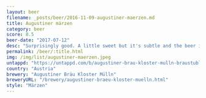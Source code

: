 ```yaml
---
layout: beer
filename: _posts/beer/2016-11-09-augustiner-maerzen.md
title: Augustiner märzen
category: beer
score: 8.5
beer-date: "2017-07-12"
desc: "Surprisingly good. A little sweet but it's subtle and the beer is so well rounded that it's done before you know it"
permalink: /beer/:title.html
img: /img/list/augustiner-maerzen.jpeg
untappd: "https://untappd.com/b/augustiner-brau-kloster-mulln-braustubl-bier/20774"
country: "Austria"
brewery: "Augustiner Bräu Kloster Mülln"
breweryURL: "/brewery/augustiner-braeu-kloster-muelln.html"
style: "Märzen"
---
```

